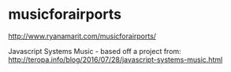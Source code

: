 # musicforairports

http://www.ryanamarit.com/musicforairports/

Javascript Systems Music - based off a project from: http://teropa.info/blog/2016/07/28/javascript-systems-music.html

